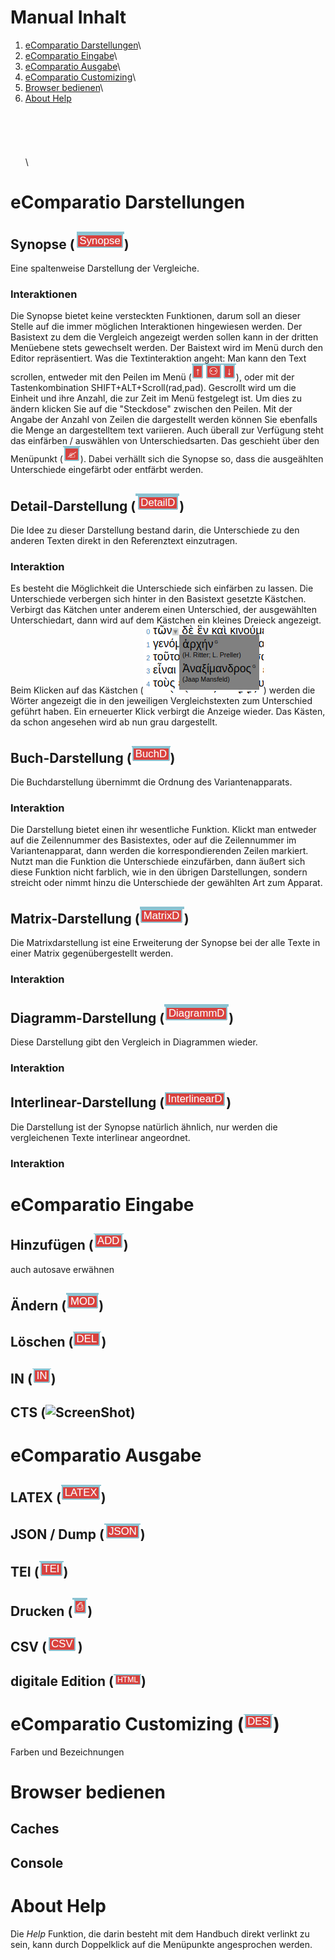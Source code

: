 # Manual Inhalt
1. [eComparatio Darstellungen](https://github.com/ecomp-shONgit/ecomparatio/blob/master/manual/README.md#ecomparatio-darstellungen)\
2. [eComparatio Eingabe](https://github.com/ecomp-shONgit/ecomparatio/blob/master/manual/README.md#ecomparatio-eingabe)\
3. [eComparatio Ausgabe](https://github.com/ecomp-shONgit/ecomparatio/blob/master/manual/README.md#ecomparatio-ausgabe)\
4. [eComparatio Customizing](https://github.com/ecomp-shONgit/ecomparatio/blob/master/manual/README.md#ecomparatio-customizing)\
5. [Browser bedienen](https://github.com/ecomp-shONgit/ecomparatio/blob/master/manual/README.md#browser-bedienen)\
6. [About Help](https://github.com/ecomp-shONgit/ecomparatio/blob/master/manual/README.md#about-help)\
\
\
\
\
\
\

# eComparatio Darstellungen

## Synopse (![ScreenShot](menu1.png))
Eine spaltenweise Darstellung der Vergleiche.

### Interaktionen
Die Synopse bietet keine versteckten Funktionen, darum soll an dieser Stelle auf die immer möglichen Interaktionen hingewiesen werden. Der Basistext zu dem die Vergleich angezeigt werden sollen kann in der dritten Menüebene stets gewechselt werden. Der Baistext wird im Menü durch den Editor repräsentiert. Was die Textinteraktion angeht:
Man kann den Text scrollen, entweder mit den Peilen im Menü (![ScreenShot](menu192921.png)), oder mit der Tastenkombination SHIFT+ALT+Scroll(rad,pad). Gescrollt wird um die Einheit und ihre Anzahl, die zur Zeit im Menü festgelegt ist. Um dies zu ändern klicken Sie auf die "Steckdose" zwischen den Peilen. Mit der Angabe der Anzahl von Zeilen die dargestellt werden können Sie ebenfalls die Menge an dargestelltem text variieren. Auch überall zur Verfügung steht das einfärben / auswählen von Unterschiedsarten. Das geschieht über den Menüpunkt (![ScreenShot](menu18.png)). Dabei verhällt sich die Synopse so, dass die ausgeählten Unterschiede eingefärbt oder entfärbt werden.

## Detail-Darstellung (![ScreenShot](menu2.png))
Die Idee zu dieser Darstellung bestand darin, die Unterschiede zu den anderen Texten direkt in den
Referenztext einzutragen.

### Interaktion
Es besteht die Möglichkeit die Unterschiede sich einfärben zu lassen. Die Unterschiede verbergen sich hinter in den Basistext gesetzte Kästchen. Verbirgt das Kätchen unter anderem einen Unterschied, der ausgewählten Unterschiedart, dann wird auf dem Kästchen ein kleines Dreieck angezeigt. Beim Klicken auf das Kästchen (![ScreenShot](inter1.png)) werden die Wörter angezeigt die in den jeweiligen Vergleichstexten zum Unterschied geführt haben. Ein erneuerter Klick verbirgt die Anzeige wieder. Das Kästen, da schon angesehen wird ab nun grau dargestellt. 

## Buch-Darstellung (![ScreenShot](menu3.png))
Die Buchdarstellung übernimmt die Ordnung des Variantenapparats.


### Interaktion
Die Darstellung bietet einen ihr wesentliche Funktion. Klickt man entweder auf die Zeilennummer des Basistextes, oder auf die Zeilennummer im Variantenapparat, dann werden die korrespondierenden Zeilen markiert. Nutzt man die Funktion die Unterschiede einzufärben, dann äußert sich diese Funktion nicht farblich, wie in den übrigen Darstellungen, sondern streicht oder nimmt hinzu die Unterschiede der gewählten Art zum Apparat.

## Matrix-Darstellung (![ScreenShot](menu4.png))
Die Matrixdarstellung ist eine Erweiterung der Synopse bei der alle Texte in einer Matrix
gegenübergestellt werden.

### Interaktion

## Diagramm-Darstellung (![ScreenShot](menu5.png))
Diese Darstellung gibt den Vergleich in Diagrammen wieder.

### Interaktion

## Interlinear-Darstellung (![ScreenShot](menu6.png))
Die Darstellung ist der Synopse natürlich ähnlich, nur werden die vergleichenen Texte interlinear angeordnet.

### Interaktion

# eComparatio Eingabe
## Hinzufügen (![ScreenShot](menu12.png))
auch autosave erwähnen
## Ändern (![ScreenShot](menu13.png))
## Löschen (![ScreenShot](menu14.png))
## IN (![ScreenShot](menu15.png))
## CTS (![ScreenShot](kommtnoch.png))

# eComparatio Ausgabe
## LATEX (![ScreenShot](menu8.png))
## JSON / Dump (![ScreenShot](menu10.png))
## TEI (![ScreenShot](menu11.png))
## Drucken (![ScreenShot](menu7.png))
## CSV (![ScreenShot](menu9.png))
## digitale Edition (![ScreenShot](menu25.png))

# eComparatio Customizing (![ScreenShot](menu16.png))
Farben und Bezeichnungen

# Browser bedienen
## Caches 
## Console

# About Help
Die *Help* Funktion, die darin besteht mit dem Handbuch direkt verlinkt zu sein, kann durch Doppelklick auf die Menüpunkte angesprochen werden.
